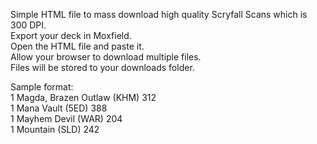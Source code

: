 Simple HTML file to mass download high quality Scryfall Scans which is 300 DPI.  
Export your deck in Moxfield.  
Open the HTML file and paste it.   
Allow your browser to download multiple files.  
Files will be stored to your downloads folder.  

Sample format:   
1 Magda, Brazen Outlaw (KHM) 312  
1 Mana Vault (5ED) 388  
1 Mayhem Devil (WAR) 204  
1 Mountain (SLD) 242 

